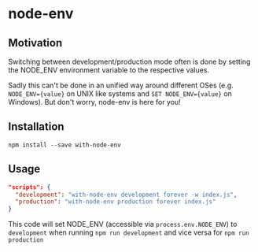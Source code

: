 # node-env

## Motivation

Switching between development/production mode often is done by setting the
NODE_ENV environment variable to the respective values.

Sadly this can't be done in an unified way around different OSes
(e.g. `NODE_ENV={value}` on UNIX like systems and `SET NODE_ENV={value}` on Windows).
But don't worry, node-env is here for you!

## Installation

`npm install --save with-node-env`

## Usage

```json
"scripts": {
  "development": "with-node-env development forever -w index.js",
  "production": "with-node-env production forever index.js"
}
```

This code will set NODE_ENV (accessible via `process.env.NODE_ENV`) to `development`
when running `npm run development` and vice versa for `npm run production`
